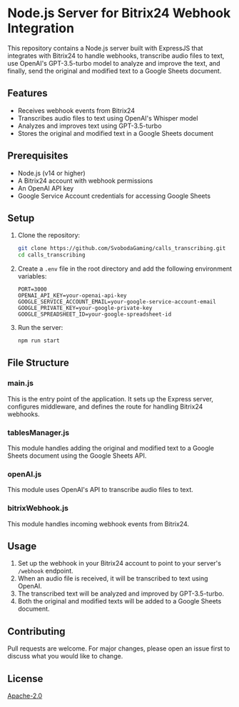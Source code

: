# Node.js Server for Bitrix24 Webhook Integration

This repository contains a Node.js server built with ExpressJS that integrates with Bitrix24 to handle webhooks, transcribe audio files to text, use OpenAI's GPT-3.5-turbo model to analyze and improve the text, and finally, send the original and modified text to a Google Sheets document.

## Features
- Receives webhook events from Bitrix24
- Transcribes audio files to text using OpenAI's Whisper model
- Analyzes and improves text using GPT-3.5-turbo
- Stores the original and modified text in a Google Sheets document

## Prerequisites
- Node.js (v14 or higher)
- A Bitrix24 account with webhook permissions
- An OpenAI API key
- Google Service Account credentials for accessing Google Sheets

## Setup

1. Clone the repository:
    ```bash
    git clone https://github.com/SvobodaGaming/calls_transcribing.git
    cd calls_transcribing
    ```

2. Create a `.env` file in the root directory and add the following environment variables:
    ```plaintext
    PORT=3000
    OPENAI_API_KEY=your-openai-api-key
    GOOGLE_SERVICE_ACCOUNT_EMAIL=your-google-service-account-email
    GOOGLE_PRIVATE_KEY=your-google-private-key
    GOOGLE_SPREADSHEET_ID=your-google-spreadsheet-id
    ```

4. Run the server:
    ```bash
    npm run start
    ```

## File Structure

### main.js
This is the entry point of the application. It sets up the Express server, configures middleware, and defines the route for handling Bitrix24 webhooks.

### tablesManager.js
This module handles adding the original and modified text to a Google Sheets document using the Google Sheets API.

### openAI.js
This module uses OpenAI's API to transcribe audio files to text.

### bitrixWebhook.js
This module handles incoming webhook events from Bitrix24.

## Usage

1. Set up the webhook in your Bitrix24 account to point to your server's `/webhook` endpoint.
2. When an audio file is received, it will be transcribed to text using OpenAI.
3. The transcribed text will be analyzed and improved by GPT-3.5-turbo.
4. Both the original and modified texts will be added to a Google Sheets document.

## Contributing
Pull requests are welcome. For major changes, please open an issue first to discuss what you would like to change.

## License
[Apache-2.0](LICENSE)